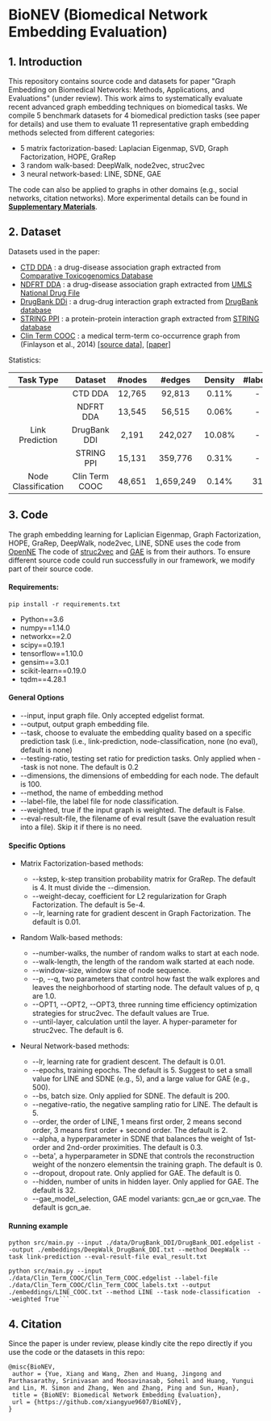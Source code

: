# BioNEV (Biomedical Network Embedding Evaluation)

## 1. Introduction
This repository contains source code and datasets for paper "Graph Embedding on Biomedical Networks: Methods, Applications, and Evaluations" (under review). This work aims to systematically evaluate recent advanced graph embedding techniques on biomedical tasks. We compile 5 benchmark datasets for 4 biomedical prediction tasks (see paper for details) and use them to evaluate 11 representative graph embedding methods selected from different categories:
- 5 matrix factorization-based: Laplacian Eigenmap, SVD, Graph Factorization, HOPE, GraRep
- 3 random walk-based: DeepWalk, node2vec, struc2vec
- 3 neural network-based: LINE, SDNE, GAE

The code can also be applied to graphs in other domains (e.g., social networks, citation networks). More experimental details can be found in [**Supplementary Materials**](Supplementary%20Materials.pdf).
## 2. Dataset
Datasets used in the paper:

- [CTD DDA](data/CTD_DDA) : a drug-disease association graph extracted from [Comparative Toxicogenomics Database](http://ctdbase.org/downloads/) 
- [NDFRT DDA](data/NDFRT_DDA) : a drug-disease association graph extracted from [UMLS National Drug File](https://www.nlm.nih.gov/research/umls/sourcereleasedocs/current/NDFRT/)
- [DrugBank DDi](data/DrugBank_DDI) : a drug-drug interaction graph extracted from [DrugBank database](https://www.drugbank.ca/)
- [STRING PPI](data/STRING_PPI) : a protein-protein interaction graph extracted from [STRING database](https://string-db.org/)
- [Clin Term COOC](data/Clin_Term_COOC) : a medical term-term co-occurrence graph from (Finlayson et al., 2014) [[source data]](https://datadryad.org//resource/doi:10.5061/dryad.jp917), [[paper]](https://doi.org/10.1038/sdata.2014.32) 

Statistics:

|      Task Type      |     Dataset    | #nodes |   #edges  | Density | #labels |
|:-------------------:|:--------------:|:------:|:---------:|:-------:|:-------:|
|                     |     CTD DDA    | 12,765 |   92,813  |  0.11%  |    -    |
|                     |    NDFRT DDA   | 13,545 |   56,515  |  0.06%  |    -    |
|   Link Prediction   |  DrugBank DDI  |  2,191 |  242,027  |  10.08% |    -    |
|                     |   STRING PPI   | 15,131 |  359,776  |  0.31%  |    -    |
| Node Classification | Clin Term COOC | 48,651 | 1,659,249 |  0.14%  |    31   |

## 3. Code
The graph embedding learning for Laplician Eigenmap, Graph Factorization, HOPE, GraRep, DeepWalk, node2vec, LINE, SDNE uses the code from [OpenNE](https://github.com/thunlp/OpenNE)
The code of [struc2vec](https://github.com/leoribeiro/struc2vec) and [GAE](https://github.com/tkipf/gae) is from their authors. 
To ensure different source code could run successfully in our framework, we modify part of their source code.
 

#### Requirements:

```pip install -r requirements.txt```

- Python==3.6
- numpy==1.14.0
- networkx==2.0
- scipy==0.19.1
- tensorflow==1.10.0
- gensim==3.0.1
- scikit-learn==0.19.0
- tqdm==4.28.1

#### General Options
- --input, input graph file. Only accepted edgelist format. 
- --output, output graph embedding file. 
- --task, choose to evaluate the embedding quality based on a specific prediction task (i.e., link-prediction, node-classification, none (no eval), default is none) 
- --testing-ratio, testing set ratio for prediction tasks. Only applied when --task is not none. The default is 0.2 
- --dimensions, the dimensions of embedding for each node. The default is 100. 
- --method, the name of embedding method 
- --label-file, the label file for node classification.  
- --weighted, true if the input graph is weighted. The default is False.
- --eval-result-file, the filename of eval result (save the evaluation result into a file). Skip it if there is no need. 

#### Specific Options

- Matrix Factorization-based methods:
  - --kstep, k-step transition probability matrix for GraRep. The default is 4. It must divide the --dimension.
  - --weight-decay, coefficient for L2 regularization for Graph Factorization. The default is 5e-4.
  - --lr, learning rate for gradient descent in Graph Factorization. The default is 0.01.

- Random Walk-based methods:
  - --number-walks, the number of random walks to start at each node.
  - --walk-length, the length of the random walk started at each node.
  - --window-size, window size of node sequence. 
  - --p, --q, two parameters that control how fast the walk explores and leaves the neighborhood of starting node. The default values of p, q are 1.0.
  - --OPT1, --OPT2, --OPT3, three running time efficiency optimization strategies for struc2vec. The default values are True.
  - --until-layer, calculation until the layer. A hyper-parameter for struc2vec. The default is 6.
  
- Neural Network-based methods:
  - --lr, learning rate for gradient descent. The default is 0.01.
  - --epochs, training epochs. The default is 5. Suggest to set a small value for LINE and SDNE (e.g., 5), and a large value for GAE (e.g., 500).
  - --bs, batch size. Only applied for SDNE. The default is 200.
  - --negative-ratio, the negative sampling ratio for LINE. The default is 5.
  - --order, the order of LINE, 1 means first order, 2 means second order, 3 means first order + second order. The default is 2.
  - --alpha, a hyperparameter in SDNE that balances the weight of 1st-order and 2nd-order proximities. The default is 0.3.
  - --beta', a hyperparameter in SDNE that controls the reconstruction weight of the nonzero elementsin the training graph. The default is 0.
  - --dropout, dropout rate. Only applied for GAE. The default is 0.
  - --hidden, number of units in hidden layer. Only applied for GAE. The default is 32.
  - --gae_model_selection, GAE model variants: gcn_ae or gcn_vae. The default is gcn_ae.

#### Running example

```
python src/main.py --input ./data/DrugBank_DDI/DrugBank_DDI.edgelist --output ./embeddings/DeepWalk_DrugBank_DDI.txt --method DeepWalk --task link-prediction --eval-result-file eval_result.txt
```

```
python src/main.py --input ./data/Clin_Term_COOC/Clin_Term_COOC.edgelist --label-file ./data/Clin_Term_COOC/Clin_Term_COOC_labels.txt --output ./embeddings/LINE_COOC.txt --method LINE --task node-classification  --weighted True```
```

## 4. Citation
Since the paper is under review, please kindly cite the repo directly if you use the code or the datasets in this repo:
```
@misc{BioNEV,
 author = {Yue, Xiang and Wang, Zhen and Huang, Jingong and Parthasarathy, Srinivasan and Moosavinasab, Soheil and Huang, Yungui and Lin, M. Simon and Zhang, Wen and Zhang, Ping and Sun, Huan},
 title = {BioNEV: Biomedical Network Embedding Evaluation},
 url = {https://github.com/xiangyue9607/BioNEV},
}
```

